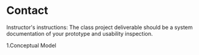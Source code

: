 # Contact

Instructor's instructions: 
The class project deliverable should be a system documentation of your prototype and usability inspection. 

1.Conceptual Model

